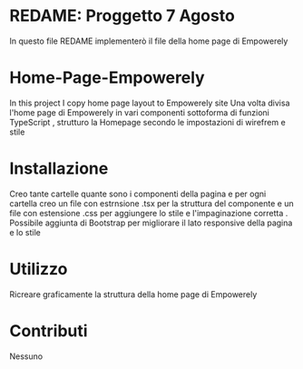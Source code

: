 # REDAME: Proggetto 7 Agosto
In questo file REDAME implementerò il file della home page di Empowerely 
# Home-Page-Empowerely 
In this project I copy home page layout to Empowerely site 
Una volta divisa l'home page di Empowerely in vari componenti sottoforma di funzioni TypeScript , strutturo la Homepage secondo le impostazioni di wirefrem e stile
# Installazione
Creo tante cartelle quante sono i componenti della pagina e per ogni cartella creo un file con estrnsione .tsx per la struttura del componente e un file con estensione .css per aggiungere lo stile e l'impaginazione corretta . Possibile aggiunta di Bootstrap per migliorare il lato responsive della pagina e lo stile 
# Utilizzo 
Ricreare graficamente la struttura della home page di Empowerely 
# Contributi
Nessuno 
